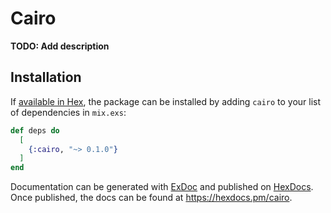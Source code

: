 # Cairo

**TODO: Add description**

## Installation

If [available in Hex](https://hex.pm/docs/publish), the package can be installed
by adding `cairo` to your list of dependencies in `mix.exs`:

```elixir
def deps do
  [
    {:cairo, "~> 0.1.0"}
  ]
end
```

Documentation can be generated with [ExDoc](https://github.com/elixir-lang/ex_doc)
and published on [HexDocs](https://hexdocs.pm). Once published, the docs can
be found at <https://hexdocs.pm/cairo>.
